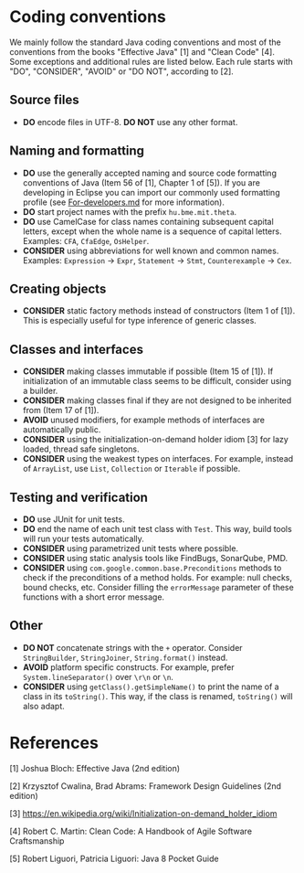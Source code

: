 # Coding conventions

We mainly follow the standard Java coding conventions and most of the conventions from the books "Effective Java" [1] and "Clean Code" [4]. Some exceptions and additional rules are listed below. Each rule starts with "DO", "CONSIDER", "AVOID" or "DO NOT", according to [2].

## Source files
* **DO** encode files in UTF-8. **DO NOT** use any other format.

## Naming and formatting

* **DO** use the generally accepted naming and source code formatting conventions of Java (Item 56 of [1], Chapter 1 of [5]). If you are developing in Eclipse you can import our commonly used formatting profile (see [For-developers.md](For-developers.md) for more information).
* **DO** start project names with the prefix `hu.bme.mit.theta`.
* **DO** use CamelCase for class names containing subsequent capital letters, except when the whole name is a sequence of capital letters. Examples: `CFA`, `CfaEdge`, `OsHelper`.
* **CONSIDER** using abbreviations for well known and common names. Examples: `Expression` -> `Expr`, `Statement` -> `Stmt`, `Counterexample` -> `Cex`.

## Creating objects

* **CONSIDER** static factory methods instead of constructors (Item 1 of [1]). This is especially useful for type inference of generic classes.

## Classes and interfaces

* **CONSIDER** making classes immutable if possible (Item 15 of [1]). If initialization of an immutable class seems to be difficult, consider using a builder.
* **CONSIDER** making classes final if they are not designed to be inherited from (Item 17 of [1]).
* **AVOID** unused modifiers, for example methods of interfaces are automatically public.
* **CONSIDER** using the initialization-on-demand holder idiom [3] for lazy loaded, thread safe singletons.
* **CONSIDER** using the weakest types on interfaces. For example, instead of `ArrayList`, use `List`, `Collection` or `Iterable` if possible.

## Testing and verification

* **DO** use JUnit for unit tests.
* **DO** end the name of each unit test class with `Test`. This way, build tools will run your tests automatically.
* **CONSIDER** using parametrized unit tests where possible.
* **CONSIDER** using static analysis tools like FindBugs, SonarQube, PMD.
* **CONSIDER** using `com.google.common.base.Preconditions` methods to check if the preconditions of a method holds. For example: null checks, bound checks, etc. Consider filling the `errorMessage` parameter of these functions with a short error message.

## Other
* **DO NOT** concatenate strings with the `+` operator. Consider `StringBuilder`, `StringJoiner`, `String.format()` instead.
* **AVOID** platform specific constructs. For example, prefer `System.lineSeparator()` over `\r\n` or `\n`.
* **CONSIDER** using `getClass().getSimpleName()` to print the name of a class in its `toString()`. This way, if the class is renamed, `toString()` will also adapt.

# References

[1] Joshua Bloch: Effective Java (2nd edition)

[2] Krzysztof Cwalina, Brad Abrams: Framework Design Guidelines (2nd edition)

[3] https://en.wikipedia.org/wiki/Initialization-on-demand_holder_idiom

[4] Robert C. Martin: Clean Code: A Handbook of Agile Software Craftsmanship

[5] Robert Liguori, Patricia Liguori: Java 8 Pocket Guide